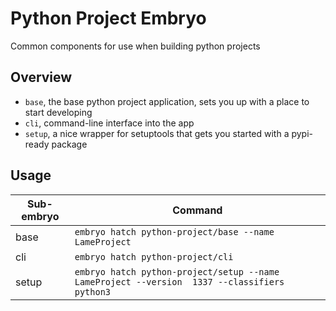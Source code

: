 # Python Project Embryo
Common components for use when building python projects

## Overview
- `base`, the base python project application, sets you up with a place to start developing
- `cli`, command-line interface into the app
- `setup`, a nice wrapper for setuptools that gets you started with a pypi-ready package

## Usage
Sub-embryo | Command
-----|------
base | `embryo hatch python-project/base --name LameProject`
cli | `embryo hatch python-project/cli`
setup | `embryo hatch python-project/setup --name LameProject --version  1337 --classifiers python3`
